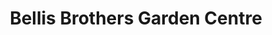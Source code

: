 ---
title: "Bellis Brothers Garden Centre"
url: /holt/bellis-brothers-garden-centre/
shop: garden centre
---